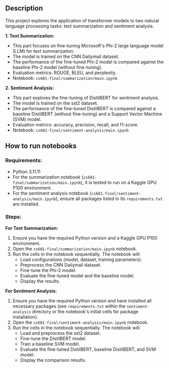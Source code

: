 ## Description

This project explores the application of transformer models to two natural language processing tasks: text summarization and sentiment analysis.

**1. Text Summarization:**
- This part focuses on fine-tuning Microsoft's Phi-2 large language model (LLM) for text summarization.
- The model is trained on the CNN Dailymail dataset.
- The performance of the fine-tuned Phi-2 model is compared against the baseline Phi-2 model (without fine-tuning).
- Evaluation metrics: ROUGE, BLEU, and perplexity.
- Notebook: `cs681-final/summarization/main.ipynb`

**2. Sentiment Analysis:**
- This part explores the fine-tuning of DistilBERT for sentiment analysis.
- The model is trained on the sst2 dataset.
- The performance of the fine-tuned DistilBERT is compared against a baseline DistilBERT (without fine-tuning) and a Support Vector Machine (SVM) model.
- Evaluation metrics: accuracy, precision, recall, and f1-score.
- Notebook: `cs681-final/sentiment-analysis/main.ipynb`

## How to run notebooks

### Requirements:
- Python 3.11.11
- For the summarization notebook (`cs681-final/summarization/main.ipynb`), it is tested to run on a Kaggle GPU P100 environment.
- For the sentiment analysis notebook (`cs681-final/sentiment-analysis/main.ipynb`), ensure all packages listed in its `requirements.txt` are installed.

### Steps:

**For Text Summarization:**
1. Ensure you have the required Python version and a Kaggle GPU P100 environment.
2. Open the `cs681-final/summarization/main.ipynb` notebook.
3. Run the cells in the notebook sequentially.
   The notebook will:
    - Load configurations (model, dataset, training parameters).
    - Preprocess the CNN Dailymail dataset.
    - Fine-tune the Phi-2 model.
    - Evaluate the fine-tuned model and the baseline model.
    - Display the results.

**For Sentiment Analysis:**
1. Ensure you have the required Python version and have installed all necessary packages (see `requirements.txt` within the `sentiment-analysis` directory or the notebook's initial cells for package installation).
2. Open the `cs681-final/sentiment-analysis/main.ipynb` notebook.
3. Run the cells in the notebook sequentially.
   The notebook will:
    - Load and preprocess the sst2 dataset.
    - Fine-tune the DistilBERT model.
    - Train a baseline SVM model.
    - Evaluate the fine-tuned DistilBERT, baseline DistilBERT, and SVM model.
    - Display the comparison results.

